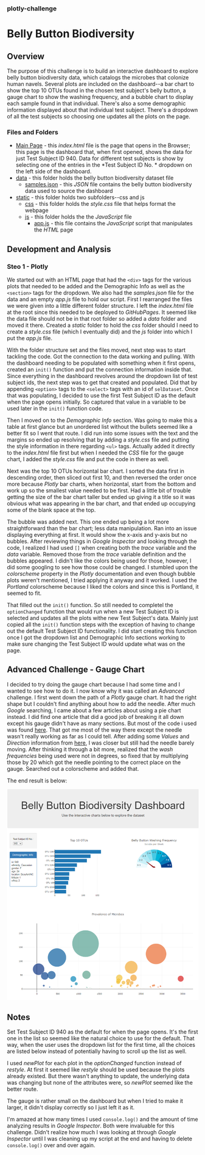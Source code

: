 ### plotly-challenge
# Belly Button Biodiversity

## Overview

The purpose of this challenge is to build an interactive dashboard to explore belly button biodiversity data, which catalogs the microbes that colonize human navels. Several plots are included on the dashboard--a bar chart to show the top 10 OTUs found in the chosen test subject's belly button, a gauge chart to show the washing frequency, and a bubble chart to display each sample found in that individual. There's also a some demographic information displayed about that individual test subject. There's a dropdown of all the test subjects so choosing one updates all the plots on the page.


### Files and Folders

* [Main Page](index.html) - this *index.html* file is the page that opens in the Browser; this page is the dashboard that, when first opened, shows the data for just Test Subject ID 940. Data for different test subjects is show by selecting one of the entries in the *Test Subject ID No. * dropdown on the left side of the dashboard.
* [data](data/) - this folder holds the belly button biodiversity dataset file
    * [samples.json](data/samples.json) - this *JSON* file contains the belly button biodiversity data used to source the dashboard
* [static](static/) - this folder holds two subfolders--css and js
    * [css](static/css/) - this folder holds the *style.css* file that helps format the webpage
    * [js](static/js/) - this folder holds the the *JavaScript* file
        * [app.js](static/js/app.js) - this file contains the *JavaScript* script that manipulates the *HTML* page


## Development and Analysis

### Steo 1 - Plotly

We started out with an HTML page that had the `<div>` tags for the various plots that needed to be added and the Demographic Info as well as the `<section>` tags for the dropdown. We also had the *samples.json* file for the data and an empty *app.js* file to hold our script. First I rearranged the files we were given into a little different folder structure. I left the *index.html* file at the root since this needed to be deployed to *GitHubPages*. It seemed like the data file should not be in that root folder so added a *data* folder and moved it there. Created a *static* folder to hold the *css* folder should I need to create a *style.css* file (which I eventually did) and the *js* folder into which I put the *app.js* file.

With the folder structure set and the files moved, next step was to start tackling the code. Got the connection to the data working and pulling. With the dashboard needing to be populated with something when it first opens, created an `init()` function and put the connection information inside that. Since everything in the dashboard revolves around the dropdown list of test subject ids, the next step was to get that created and populated. Did that by appending `<option>` tags to the `<select>` tags with an id of `selDataset`. Once that was populating, I decided to use the first Test Subject ID as the default when the page opens initially. So captured that value in a variable to be used later in the `init()` function code. 

Then I moved on to the *Demographic Info* section. Was going to make this a table at first glance but an unordered list without the bullets seemed like a better fit so I went that route. I did run into some issues with the text and the margins so ended up resolving that by adding a *style.css* file and putting the style information in there regarding `<ul>` tags. Actually added it directly to the *index.html* file first but when I needed the *CSS* file for the gauge chart, I added the *style.css* file and put the code in there as well.

Next was the top 10 OTUs horizontal bar chart. I sorted the data first in descending order, then sliced out first 10, and then reversed the order once more because *Plotly* bar charts, when horizontal, start from the bottom and work up so the smallest value needed to be first. Had a little bit of trouble getting the size of the bar chart taller but ended up giving it a title so it was obvious what was appearing in the bar chart, and that ended up occupying some of the blank space at the top.

The bubble was added next. This one ended up being a lot more straightforward than the bar chart; less data manipulation. Ran into an issue displaying everything at first. It would show the x-axis and y-axis but no bubbles. After reviewing things in *Google Inspector* and looking through the code, I realized I had used `[]` when creating both the *trace* variable and the *data* variable. Removed those from the *trace* variable definition and the bubbles appeared. I didn't like the colors being used for those, however, I did some googling to see how those could be changed. I stumbled upon the *colorscheme* property in the *Plotly* documentation and even though bubble plots weren't mentioned, I tried applying it anyway and it worked. I used the *Portland* colorscheme because I liked the colors and since this is Portland, it seemed to fit.

That filled out the `init()` function. So still needed to completel the `optionChanged` function that would run when a new Test Subject ID is selected and updates all the plots withe new Test Subject's data. Mainly just copied all the `init()` function steps with the exception of having to change out the default Test Subject ID functionality. I did start creating this function once I got the dropdown list and Demographic Info sections working to make sure changing the Test Subject ID would update what was on the page.


## Advanced Challenge - Gauge Chart

I decided to try doing the gauge chart because I had some time and I wanted to see how to do it. I now know why it was called an *Advanced* challenge. I first went down the path of a *Plotly* gauge chart. It had the right shape but I couldn't find anything about how to add the needle. After much *Google* searching, I came about a few articles about using a pie chart instead. I did find one article that did a good job of breaking it all down except his gauge didn't have as many sections. But most of the code i used was found [here](https://com2m.de/blog/technology/gauge-charts-with-plotly/). That got me most of the way there except the needle wasn't really working as far as I could tell. After adding some *Values* and *Direction* information from [here](https://stackoverflow.com/questions/53211506/calculating-adjusting-the-needle-in-gauge-chart-plotly-js), I was closer but still had the needle barely moving. After thinking it through a bit more, realized that the *wash frequencies* being used were not in degrees, so fixed that by multiplying those by 20 which got the needle pointing to the correct place on the gauge. Searched out a colorscheme and added that. 

The end result is below:

![Images/bb_dashboard.PNG](Images/bb_dashboard.PNG)


## Notes

Set Test Subject ID 940 as the default for when the page opens. It's the first one in the list so seemed like the natural choice to use for the default. That way, when the user uses the dropdown list for the first time, all the choices are listed below instead of potentially having to scroll up the list as well.

I used *newPlot* for each plot in the *optionChanged* function instead of *restyle*. At first it seemed like *restyle* should be used because the plots already existed. But there wasn't anything to update, the underlying data was changing but none of the attributes were, so *newPlot* seemed like the better route.

The gauge is rather small on the dashboard but when I tried to make it larger, it didn't display correctly so I just left it as it.

I'm amazed at how many times I used `console.log()` and the amount of time analyzing results in *Google Inspector*. Both were invaluable for this challenge. Didn't realize how much I was looking at through *Google Inspector* until I was cleaning up my script at the end and having to delete `console.log()` over and over again.
